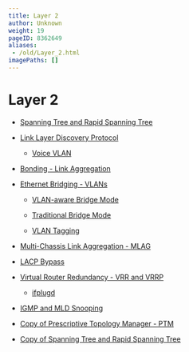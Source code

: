 ```yaml
---
title: Layer 2
author: Unknown
weight: 19
pageID: 8362649
aliases:
 - /old/Layer_2.html
imagePaths: []
---
```

# Layer 2

  - [Spanning Tree and Rapid Spanning
    Tree](/old/Spanning_Tree_and_Rapid_Spanning_Tree.html)

  - [Link Layer Discovery
    Protocol](/old/Link_Layer_Discovery_Protocol.html)
    
      - [Voice VLAN](/old/Voice_VLAN.html)

  - [Bonding - Link Aggregation](/old/Bonding_-_Link_Aggregation.html)

  - [Ethernet Bridging - VLANs](/old/Ethernet_Bridging_-_VLANs.html)
    
      - [VLAN-aware Bridge Mode](/old/VLAN-aware_Bridge_Mode.html)
    
      - [Traditional Bridge Mode](/old/Traditional_Bridge_Mode.html)
    
      - [VLAN Tagging](/old/VLAN_Tagging.html)

  - [Multi-Chassis Link Aggregation -
    MLAG](/old/Multi-Chassis_Link_Aggregation_-_MLAG.html)

  - [LACP Bypass](/old/LACP_Bypass.html)

  - [Virtual Router Redundancy - VRR and
    VRRP](/old/Virtual_Router_Redundancy_-_VRR_and_VRRP.html)
    
      - [ifplugd](/old/ifplugd.html)

  - [IGMP and MLD Snooping](/old/IGMP_and_MLD_Snooping.html)

  - [Copy of Prescriptive Topology Manager -
    PTM](/old/Copy_of_Prescriptive_Topology_Manager_-_PTM.html)

  - [Copy of Spanning Tree and Rapid Spanning
    Tree](/old/Copy_of_Spanning_Tree_and_Rapid_Spanning_Tree.html)
